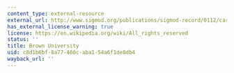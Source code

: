 ```yaml
---
content_type: external-resource
external_url: http://www.sigmod.org/publications/sigmod-record/0112/career-intro.html
has_external_license_warning: true
license: https://en.wikipedia.org/wiki/All_rights_reserved
status: ''
title: Brown University
uid: c8d1b6bf-8a77-460c-aba1-54a6f1de8db4
wayback_url: ''
---
```

